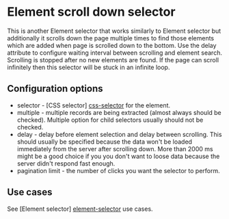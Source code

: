 # Element scroll down selector

This is another Element selector that works similarly to Element selector but
additionally it scrolls down the page multiple times to find those elements
which are added when page is scrolled down to the bottom. Use the delay
attribute to configure waiting interval between scrolling and element search.
Scrolling is stopped after no new elements are found. If the page can scroll
infinitely then this selector will be stuck in an infinite loop.

## Configuration options

 * selector - [CSS selector] [css-selector] for the element.
 * multiple - multiple records are being extracted (almost always should be
 checked). Multiple option for child selectors usually should not be checked.
 * delay - delay before element selection and delay between scrolling. This
 should usually be specified because the data won't be loaded immediately from
 the server after scrolling down. More than 2000 ms might be a good choice if
 you you don't want to loose data because the server didn't respond fast enough.
  * pagination limit - the number of clicks you want the selector to perform.

## Use cases
See [Element selector] [element-selector] use cases.

 [element-selector]: Element%20selector.md
 [css-selector]: ../CSS%20selector.md